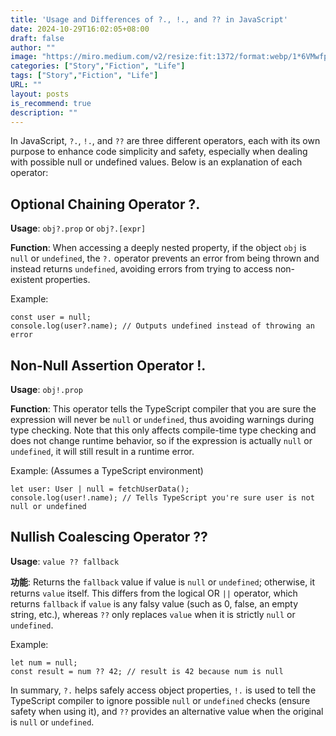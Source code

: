 ```yaml
---
title: 'Usage and Differences of ?., !., and ?? in JavaScript'
date: 2024-10-29T16:02:05+08:00
draft: false
author: ""
image: "https://miro.medium.com/v2/resize:fit:1372/format:webp/1*6VMwfpFr7bDv_qeLHsk_dA.jpeg"
categories: ["Story","Fiction", "Life"]
tags: ["Story","Fiction", "Life"]
URL: ""
layout: posts
is_recommend: true
description: ""
---
```


In JavaScript, `?.`, `!.`, and `??` are three different operators, each with its own purpose to enhance code simplicity and safety, especially when dealing with possible null or undefined values. Below is an explanation of each operator:

## Optional Chaining Operator ?.

**Usage**: `obj?.prop` or `obj?.[expr]`

**Function**: When accessing a deeply nested property, if the object `obj` is `null` or `undefined`, the `?.` operator prevents an error from being thrown and instead returns `undefined`, avoiding errors from trying to access non-existent properties.

Example:

```
const user = null;
console.log(user?.name); // Outputs undefined instead of throwing an error
```

## Non-Null Assertion Operator !.

**Usage**: `obj!.prop`

**Function**: This operator tells the TypeScript compiler that you are sure the expression will never be `null` or `undefined`, thus avoiding warnings during type checking. Note that this only affects compile-time type checking and does not change runtime behavior, so if the expression is actually `null` or `undefined`, it will still result in a runtime error.

Example: (Assumes a TypeScript environment)

```
let user: User | null = fetchUserData();
console.log(user!.name); // Tells TypeScript you're sure user is not null or undefined
```

## Nullish Coalescing Operator ??

**Usage**: `value ?? fallback`

**功能**: Returns the `fallback` value if value is `null` or `undefined`; otherwise, it returns `value` itself. This differs from the logical OR `||` operator, which returns `fallback` if `value` is any falsy value (such as 0, false, an empty string, etc.), whereas `??` only replaces `value` when it is strictly `null` or `undefined`.

Example:

```
let num = null;
const result = num ?? 42; // result is 42 because num is null
```

In summary, `?.` helps safely access object properties, `!.` is used to tell the TypeScript compiler to ignore possible `null` or `undefined` checks (ensure safety when using it), and `??` provides an alternative value when the original is `null` or `undefined`.
